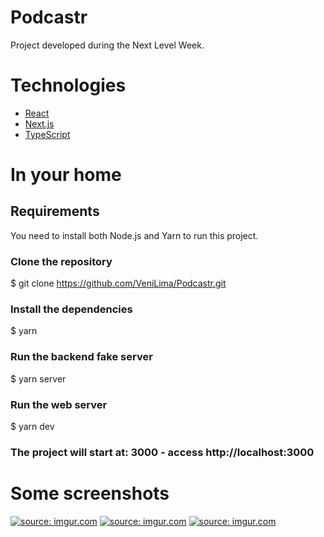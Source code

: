 # Podcastr
Project developed during the Next Level Week.

# Technologies

- [React](https://pt-br.reactjs.org/)
- [Next.js](https://nextjs.org/)
- [TypeScript](https://www.typescriptlang.org/)

# In your home

## Requirements
You need to install both Node.js and Yarn to run this project.

### Clone the repository
$ git clone https://github.com/VeniLima/Podcastr.git

### Install the dependencies
$ yarn

### Run the backend fake server
$ yarn server

### Run the web server
$ yarn dev

### The project will start at: 3000 - access http://localhost:3000 

# Some screenshots 
<a href="https://imgur.com/xIYDpcM"><img src="https://i.imgur.com/xIYDpcM.png" title="source: imgur.com" /></a>
<a href="https://imgur.com/cx7OhZG"><img src="https://i.imgur.com/cx7OhZG.png" title="source: imgur.com" /></a>
<a href="https://imgur.com/5hYIUW5"><img src="https://i.imgur.com/5hYIUW5.png" title="source: imgur.com" /></a>




